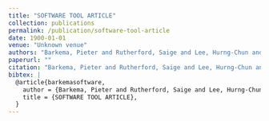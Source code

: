 ```yaml
---
title: "SOFTWARE TOOL ARTICLE"
collection: publications
permalink: /publication/software-tool-article
date: 1900-01-01
venue: "Unknown venue"
authors: "Barkema, Pieter and Rutherford, Saige and Lee, Hurng-Chun and Kia, Seyed Mostafa and Savage, Hannah and Beckmann, Christian and Marquand, Andre"
paperurl: ""
citation: "Barkema, Pieter and Rutherford, Saige and Lee, Hurng-Chun and Kia, Seyed Mostafa and Savage, Hannah and Beckmann, Christian and Marquand, Andre (2023). SOFTWARE TOOL ARTICLE. Unknown venue."
bibtex: |
  @article{barkemasoftware,
    author = {Barkema, Pieter and Rutherford, Saige and Lee, Hurng-Chun and Kia, Seyed Mostafa and Savage, Hannah and Beckmann, Christian and Marquand, Andre},
    title = {SOFTWARE TOOL ARTICLE},
  }
---
```

